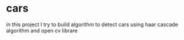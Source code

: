 # cars
in this project I try to build algorithm to detect cars using haar cascade algorithm and open cv librare
